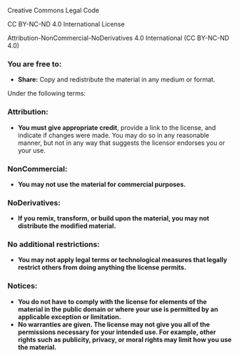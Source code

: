 Creative Commons Legal Code

CC BY-NC-ND 4.0 International License

Attribution-NonCommercial-NoDerivatives 4.0 International (CC BY-NC-ND 4.0)

### You are free to:

- **Share:** Copy and redistribute the material in any medium or format.

Under the following terms:

### Attribution:
- **You must give appropriate credit**, provide a link to the license, and indicate if changes were made. You may do so in any reasonable manner, but not in any way that suggests the licensor endorses you or your use.

### NonCommercial:
- **You may not use the material for commercial purposes.**

### NoDerivatives:
- **If you remix, transform, or build upon the material, you may not distribute the modified material.**

### No additional restrictions:
- **You may not apply legal terms or technological measures that legally restrict others from doing anything the license permits.**

### Notices:
- **You do not have to comply with the license for elements of the material in the public domain or where your use is permitted by an applicable exception or limitation.**
- **No warranties are given. The license may not give you all of the permissions necessary for your intended use. For example, other rights such as publicity, privacy, or moral rights may limit how you use the material.**

